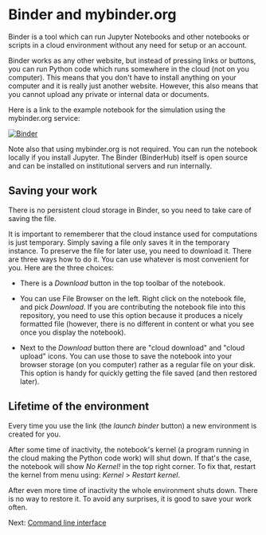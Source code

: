 # Binder and mybinder.org

Binder is a tool which can run Jupyter Notebooks and other notebooks
or scripts in a cloud environment without any need for setup or an
account.

Binder works as any other website, but instead of pressing
links or buttons, you can run Python code which runs somewhere in the
cloud (not on you computer). This means that you don't have to install
anything on your computer and it is really just another website.
However, this also means that you cannot upload any private or internal
data or documents.

Here is a link to the example notebook for the simulation using the
mybinder.org service:

[![Binder](https://mybinder.org/badge_logo.svg)](https://mybinder.org/v2/gh/ncsu-landscape-dynamics/popsborder/main?urlpath=lab/tree/basic_with_command_line.ipynb)

Note also that using mybinder.org is not required. You can run the
notebook locally if you install Jupyter. The Binder (BinderHub) itself
is open source and can be installed on institutional servers and run
internally.

## Saving your work

There is no persistent cloud storage in Binder, so you need to take care
of saving the file.

It is important to rememberer that the cloud instance used for
computations is just temporary.
Simply saving a file only saves it in the temporary instance.
To preserve the file for later use, you need to download it.
There are three ways how to do it. You can use whatever is most
convenient for you. Here are the three choices:

* There is a *Download* button in the top toolbar of the notebook.

* You can use File Browser on the left. Right click on the notebook file,
  and pick *Download*. If you are contributing the notebook file into
  this repository, you need to use this option because it produces a
  nicely formatted file (however, there is no different in content or
  what you see once you display the notebook).

* Next to the *Download* button there are "cloud download" and
  "cloud upload" icons. You can use those to save the notebook into your
  browser storage (on you computer) rather as a regular file on your disk.
  This option is handy for quickly getting the file saved (and then
  restored later).

## Lifetime of the environment

Every time you use the link (the *launch binder* button) a new
environment is created for you. 

After some time of inactivity, the notebook's kernel (a program running
in the cloud making the Python code work) will shut down. If that's the
case, the notebook will show *No Kernel!* in the top right corner.
To fix that, restart the kernel from menu using:
*Kernel* > *Restart kernel*.

After even more time of inactivity the whole environment shuts down.
There is no way to restore it. To avoid any surprises, it is good to
save your work often.

Next: [Command line interface](cli.md)
